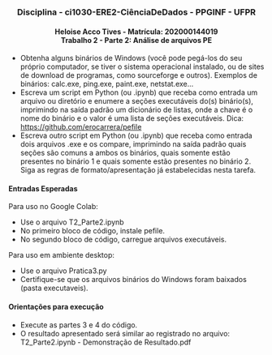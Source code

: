 


<h3 align="center">
    Disciplina - ci1030-ERE2-CiênciaDeDados - PPGINF - UFPR 
</h3>

<h4 align="center">
  Heloise Acco Tives - Matrícula: 202000144019
  <br />
  Trabalho 2 - Parte 2: Análise de arquivos PE
</h4>

<p>
    
- Obtenha alguns binários de Windows (você pode pegá-los do seu próprio computador, se tiver o sistema operacional instalado, ou de sites de download de programas, como sourceforge e outros). Exemplos de binários: calc.exe, ping.exe, paint.exe, netstat.exe...
- Escreva um script em Python (ou .ipynb) que receba como entrada um arquivo ou diretório e enumere a seções executáveis do(s) binário(s), imprimindo na saída padrão um dicionário de listas, onde a chave é o nome do binário e o valor é uma lista de seções executáveis. Dica: https://github.com/erocarrera/pefile
- Escreva outro script em Python (ou .ipynb) que receba como entrada dois arquivos .exe e os compare, imprimindo na saída padrão quais seções são comuns a ambos os binários, quais somente estão presentes no binário 1 e quais somente estão presentes no binário 2. Siga as regras de formato/apresentação já estabelecidas nesta tarefa.
</p>

<h4> Entradas Esperadas </h4>

Para uso no Google Colab: 
- Use o arquivo T2_Parte2.ipynb
- No primeiro bloco de código, instale pefile.
- No segundo bloco de código, carregue arquivos executáveis.

Para uso em ambiente desktop: 
- Use o arquivo Pratica3.py
- Certifique-se que os arquivos binários do Windows foram baixados (pasta executaveis). 


<h4> Orientações para execução </h4>

- Execute as partes 3 e 4 do código.
- O resultado apresentado será similar ao registrado no arquivo: T2_Parte2.ipynb - Demonstração de Resultado.pdf


